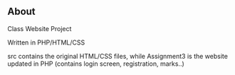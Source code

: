 ## About
Class Website Project

Written in PHP/HTML/CSS

src contains the original HTML/CSS files, while Assignment3 is the website updated in PHP (contains login screen, registration, marks..)
